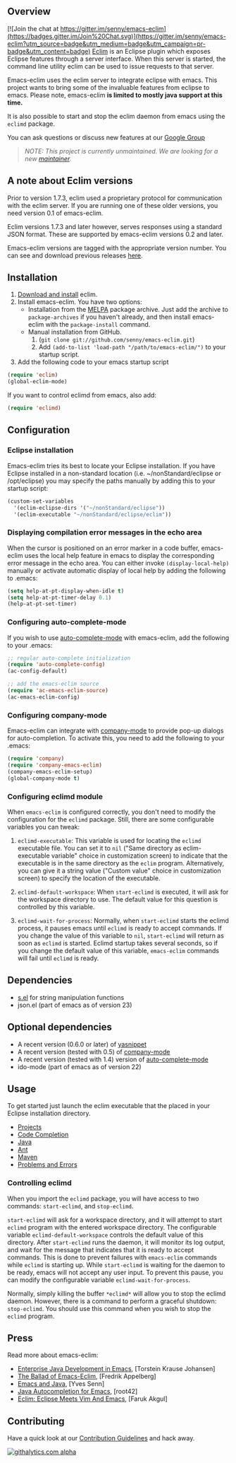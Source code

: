 ## Overview

[![Join the chat at https://gitter.im/senny/emacs-eclim](https://badges.gitter.im/Join%20Chat.svg)](https://gitter.im/senny/emacs-eclim?utm_source=badge&utm_medium=badge&utm_campaign=pr-badge&utm_content=badge)
[Eclim](http://eclim.org) is an Eclipse plugin which exposes Eclipse
features through a server interface.  When this server is started, the
command line utility eclim can be used to issue requests to that
server.

Emacs-eclim uses the eclim server to integrate eclipse with
emacs. This project wants to bring some of the invaluable features
from eclipse to emacs. Please note, emacs-eclim **is limited to mostly java support at this time.**

It is also possible to start and stop the eclim daemon from emacs using the
`eclimd` package.

You can ask questions or discuss new features at our [Google Group](https://groups.google.com/forum/#!forum/emacs-eclim)

> *NOTE: This project is currently unmaintained. We are looking for a new [maintainer](https://github.com/senny/emacs-eclim/issues/155).*

## A note about Eclim versions

Prior to version 1.7.3, eclim used a proprietary protocol for
communication with the eclim server. If you are running one of these
older versions, you need version 0.1 of emacs-eclim.

Eclim versions 1.7.3 and later however, serves responses using a
standard JSON format. These are supported by emacs-eclim versions 0.2
and later.

Emacs-eclim versions are tagged with the appropriate version
number. You can see and download previous releases
[here](https://github.com/senny/emacs-eclim/tags).

## Installation

1. [Download and install](http://eclim.org/install.html) eclim.
1. Install emacs-eclim. You have two options:
   * Installation from the [MELPA][melpa] package archive. Just add
   the archive to `package-archives` if you haven't already, and then
   install emacs-eclim with the `package-install` command.
   * Manual installation from GitHub.
       1. (`git clone git://github.com/senny/emacs-eclim.git`)
       1. Add `(add-to-list 'load-path "/path/to/emacs-eclim/")` to your startup script.
1. Add the following code to your emacs startup script

```lisp
(require 'eclim)
(global-eclim-mode)
```

If you want to control eclimd from emacs, also add:

```lisp
(require 'eclimd)
```


## Configuration

### Eclipse installation

Emacs-eclim tries its best to locate your Eclipse installation.  If
you have Eclipse installed in a non-standard location
(i.e. ~/nonStandard/eclipse or /opt/eclipse) you may specify the paths manually by adding this to your startup script:

```lisp
(custom-set-variables
  '(eclim-eclipse-dirs '("~/nonStandard/eclipse"))
  '(eclim-executable "~/nonStandard/eclipse/eclim"))
```

### Displaying compilation error messages in the echo area

When the cursor is positioned on an error marker in a code buffer,
emacs-eclim uses the local help feature in emacs to display the
corresponding error message in the echo area. You can either invoke
`(display-local-help)` manually or activate automatic display of local
help by adding the following to .emacs:

```lisp
(setq help-at-pt-display-when-idle t)
(setq help-at-pt-timer-delay 0.1)
(help-at-pt-set-timer)
```

### Configuring auto-complete-mode

If you wish to use [auto-complete-mode] with emacs-eclim, add the
following to your .emacs:

```lisp
;; regular auto-complete initialization
(require 'auto-complete-config)
(ac-config-default)

;; add the emacs-eclim source
(require 'ac-emacs-eclim-source)
(ac-emacs-eclim-config)
```

### Configuring company-mode

Emacs-eclim can integrate with [company-mode] to provide pop-up
dialogs for auto-completion. To activate this, you need to add the
following to your .emacs:

```lisp
(require 'company)
(require 'company-emacs-eclim)
(company-emacs-eclim-setup)
(global-company-mode t)
```

### Configuring eclimd module

When `emacs-eclim` is configured correctly, you don't need to modify the
configuration for the `eclimd` package. Still, there are some configurable
variables you can tweak:

1. `eclimd-executable`: This variable is used for locating the `eclimd`
   executable file. You can set it to `nil` ("Same directory as eclim-executable
   variable" choice in customization screen) to indicate that the executable is in
   the same directory as the `eclim` program. Alternatively, you can give it a
   string value ("Custom value" choice in customization screen) to specify the
   location of the executable.

1. `eclimd-default-workspace`: When `start-eclimd` is executed, it will ask for
   the workspace directory to use. The default value for this question is
   controlled by this variable.

1. `eclimd-wait-for-process`: Normally, when `start-eclimd` starts the eclimd
   process, it pauses emacs until `eclimd` is ready to accept commands. If you
   change the value of this variable to `nil`, `start-eclimd` will return as
   soon as `eclimd` is started. Eclimd startup takes several seconds, so if you
   change the default value of this variable, `emacs-eclim` commands will fail
   until `eclimd` is ready.

## Dependencies
* [s.el](https://github.com/magnars/s.el) for string manipulation functions
* json.el (part of emacs as of version 23)

## Optional dependencies
* A recent version (0.6.0 or later) of [yasnippet]
* A recent version (tested with 0.5) of [company-mode]
* A recent version (tested with 1.4) version of [auto-complete-mode]
* ido-mode (part of emacs as of version 22)

## Usage
To get started just launch the eclim executable that the placed in
your Eclipse installation directory.

* [Projects](http://wiki.github.com/senny/emacs-eclim/projects)
* [Code Completion](http://wiki.github.com/senny/emacs-eclim/code-completion)
* [Java](http://wiki.github.com/senny/emacs-eclim/java)
* [Ant](http://wiki.github.com/senny/emacs-eclim/ant)
* [Maven](http://wiki.github.com/senny/emacs-eclim/maven)
* [Problems and Errors](http://wiki.github.com/senny/emacs-eclim/problems-and-errors)

### Controlling eclimd

When you import the `eclimd` package, you will have access to two commands:
`start-eclimd`, and `stop-eclimd`.

`start-eclimd` will ask for a workspace directory, and it will attempt to start
`eclimd` program with the entered workspace directory. The configurable variable
`eclimd-default-workspace` controls the default value of this directory. After
`start-eclimd` runs the daemon, it will monitor its log output, and wait for the
message that indicates that it is ready to accept commands. This is done to
prevent failures with `emacs-eclim` commands while `eclimd` is starting up.
While `start-eclimd` is waiting for the daemon to be ready, emacs will not
accept any user input. To prevent this pause, you can modify the configurable
variable `eclimd-wait-for-process`.

Normally, simply killing the buffer `*eclimd*` will allow you to stop the eclimd
daemon. However, there is a command to perform a graceful shutdown:
`stop-eclimd`. You should use this command when you wish to stop the `eclimd`
program.

## Press

Read more about emacs-eclim:

* [Enterprise Java Development in Emacs](http://www.skybert.net/emacs/java/), \[Torstein Krause Johansen\]
* [The Ballad of Emacs-Eclim](http://mulli.nu/2012/02/02/the-ballad-of-emacs-eclim.html), \[Fredrik Appelberg\]
* [Emacs and Java](http://blog.senny.ch/blog/2012/10/13/emacs-and-java-journey-of-a-hard-friendship/), \[Yves Senn\]
* [Java Autocompletion for Emacs](http://root42.blogspot.ch/2012/08/java-autocompletion-for-emacs.html), \[root42\]
* [Eclim: Eclipse Meets Vim And Emacs](http://faruk.akgul.org/blog/eclim-eclipse-meets-vim-emacs/), \[Faruk Akgul\]

## Contributing

Have a quick look at our [Contribution Guidelines](CONTRIBUTING.md)
and hack away.

[yasnippet]:https://github.com/capitaomorte/yasnippet
[company-mode]:https://github.com/company-mode/company-mode
[auto-complete-mode]:https://github.com/auto-complete/auto-complete
[melpa]:http://melpa.milkbox.net/
[repo]:https://github.com/senny/emacs-eclim

[![githalytics.com alpha](https://cruel-carlota.pagodabox.com/1d9209f5584dec16ce325c6d70631963 "githalytics.com")](http://githalytics.com/senny/emacs-eclim)
